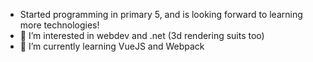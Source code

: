 - Started programming in primary 5, and is looking forward to learning more technologies!
- 👀 I’m interested in webdev and .net (3d rendering suits too)
- 🌱 I’m currently learning VueJS and Webpack

<!---
gccpsben/gccpsben is a ✨ special ✨ repository because its `README.md` (this file) appears on your GitHub profile.
You can click the Preview link to take a look at your changes.
--->
